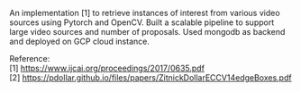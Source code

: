An implementation [1] to retrieve instances of interest from various video sources using Pytorch and OpenCV. 
Built a scalable pipeline to support large video sources and number of proposals. Used mongodb as backend and deployed on GCP cloud instance.

 
Reference:  
[1] https://www.ijcai.org/proceedings/2017/0635.pdf  
[2] https://pdollar.github.io/files/papers/ZitnickDollarECCV14edgeBoxes.pdf
